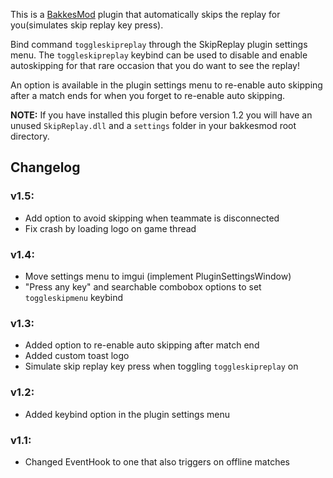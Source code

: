 This is a [BakkesMod](https://www.bakkesmod.com/) plugin that automatically skips the replay for you(simulates skip replay key press). 

Bind command `toggleskipreplay` through the SkipReplay plugin settings menu.
The `toggleskipreplay` keybind can be used to disable and enable autoskipping for that rare occasion that you do want to see the replay!

An option is available in the plugin settings menu to re-enable auto skipping after a match ends for when you forget to re-enable auto skipping.

**NOTE:** If you have installed this plugin before version 1.2 you will have an unused `SkipReplay.dll` and a `settings` folder in your bakkesmod root directory.

## Changelog
### v1.5:
- Add option to avoid skipping when teammate is disconnected
- Fix crash by loading logo on game thread
### v1.4:
- Move settings menu to imgui (implement PluginSettingsWindow)
- "Press any key" and searchable combobox options to set `toggleskipmenu` keybind
### v1.3:
- Added option to re-enable auto skipping after match end
- Added custom toast logo
- Simulate skip replay key press when toggling `toggleskipreplay` on
### v1.2: 
- Added keybind option in the plugin settings menu
### v1.1:
- Changed EventHook to one that also triggers on offline matches